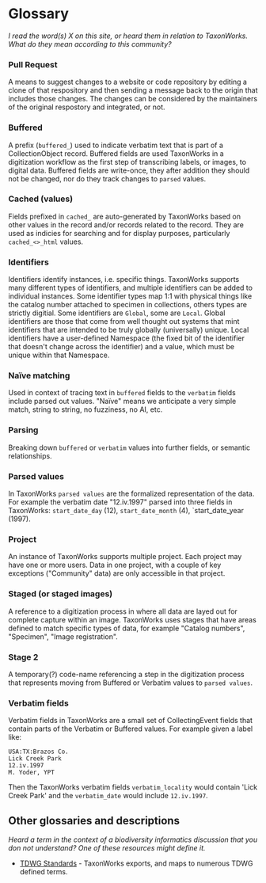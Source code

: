 # Glossary
_I read the word(s) X on this site, or heard them in relation to TaxonWorks.  What do they mean according to this community?_

### Pull Request
A means to suggest changes to a website or code repository by editing a clone of that respository and then sending a message back to the origin that includes those changes. The changes can be considered by the maintainers of the original respostory and integrated, or not.


### Buffered
A prefix (`buffered_`) used to indicate verbatim text that is part of a CollectionObject record. Buffered fields are used TaxonWorks in a digitization workflow as the first step of transcribing labels, or images, to digital data. Buffered fields are write-once, they after addition they should not be changed, nor do they track changes to `parsed` values.

### Cached (values)
Fields prefixed in `cached_` are auto-generated by TaxonWorks based on other values in the record and/or records related to the record.  They are used as indicies for searching and for display purposes, particularly `cached_<>_html` values.

### Identifiers
Identifiers identify instances, i.e. specific things. TaxonWorks supports many different types of identifiers, and multiple identifiers can be added to individual instances.  Some identifier types map 1:1 with physical things like the catalog number attached to specimen in collections, others types are strictly digitial.  Some identifiers are `Global`, some are `Local`. Global identifiers are those that come from well thought out systems that mint identifiers that are intended to be truly globally (universally) unique.  Local identifiers have a user-defined Namespace (the fixed bit of the identifier that doesn't change across the identifier) and a value, which must be unique within that Namespace.

### Naïve matching
Used in context of tracing text in `buffered` fields to the `verbatim` fields include parsed out values.  "Naïve" means we anticipate a very simple match, string to string, no fuzziness, no AI, etc.

### Parsing
Breaking down `buffered` or `verbatim` values into further fields, or semantic relationships.

### Parsed values
In TaxonWorks `parsed values` are the formalized representation of the data.  For example the verbatim date "12.iv.1997" parsed into three fields in TaxonWorks: `start_date_day` (12), `start_date_month` (4), `start_date_year (1997).

### Project
An instance of TaxonWorks supports multiple project.  Each project may have one or more users.  Data in one project, with a couple of key exceptions ("Community" data) are only accessible in that project.

### Staged (or staged images)
A reference to a digitization process in where all data are layed out for complete capture within an image.  TaxonWorks uses stages that have areas defined to match specific types of data, for example "Catalog numbers", "Specimen", "Image registration".

### Stage 2
A temporary(?) code-name referencing a step in the digitization process that represents moving from Buffered or Verbatim values to `parsed values`.

### Verbatim fields
Verbatim fields in TaxonWorks are a small set of CollectingEvent fields that contain parts of the Verbatim or Buffered values.  For example given a label like:
```
USA:TX:Brazos Co.
Lick Creek Park
12.iv.1997
M. Yoder, YPT
```
Then the TaxonWorks verbatim fields `verbatim_locality` would contain 'Lick Creek Park' and the `verbatim_date` would include `12.iv.1997`.


## Other glossaries and descriptions

_Heard a term in the context of a biodiversity informatics discussion that you don not understand? One of these resources might define it._

* [TDWG Standards](https://www.tdwg.org/standards/) - TaxonWorks exports, and maps to numerous TDWG defined terms.

